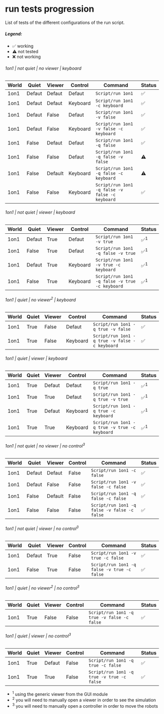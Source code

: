 # run tests progression
List of tests of the different configurations of the run script.

##### Legend:
* :white_check_mark: working
* :warning: not tested
* :x: not working

###### 1on1 | not quiet | no viewer | keyboard
World | Quiet | Viewer | Control | Command | Status
--- | ---| --- | --- | --- | ---
1on1 | Defaut | Defaut | Defaut | `Script/run 1on1` | :white_check_mark:
1on1 | Defaut | Defaut | Keyboard | `Script/run 1on1 -c keyboard` | :white_check_mark:
1on1 | Defaut | False | Defaut | `Script/run 1on1 -v false` | :white_check_mark:
1on1 | Defaut | False | Keyboard | `Script/run 1on1 -v false -c keyboard` | :white_check_mark:
1on1 | False | Defaut | Defaut | `Script/run 1on1 -q false` | :white_check_mark:
1on1 | False | False | Defaut | `Script/run 1on1 -q false -v false` | :warning:
1on1 | False | Default | Keyboard | `Script/run 1on1 -q false -c keyboard` | :warning:
1on1 | False | False | Keyboard | `Script/run 1on1 -q false -v false -c keyboard` | :white_check_mark:

###### 1on1 | not quiet | viewer | keyboard
World | Quiet | Viewer | Control | Command | Status
--- | ---| --- | --- | --- | ---
1on1 | Defaut | True | Defaut | `Script/run 1on1 -v true` | :white_check_mark:<sup>1</sup>
1on1 | False | True | Defaut | `Script/run 1on1 -q false -v true` | :white_check_mark:<sup>1</sup>
1on1 | Defaut | True | Keyboard | `Script/run 1on1 -v true -c keyboard` | :white_check_mark:<sup>1</sup>
1on1 | False | True | Keyboard | `Script/run 1on1 -q false -v true -c keyboard` |  :white_check_mark:<sup>1</sup>

###### 1on1 | quiet | no viewer<sup>2</sup> | keyboard
World | Quiet | Viewer | Control | Command | Status
--- | ---| --- | --- | --- | ---
1on1 | True | False | Defaut | `Script/run 1on1 -q true -v false` | :white_check_mark:
1on1 | True | False | Keyboard | `Script/run 1on1 -q true -v false -c keyboard` | :white_check_mark:

###### 1on1 | quiet | viewer | keyboard
World | Quiet | Viewer | Control | Command | Status
--- | ---| --- | --- | --- | ---
1on1 | True | Defaut | Defaut | `Script/run 1on1 -q true` | :white_check_mark:<sup>1</sup>
1on1 | True | True | Defaut | `Script/run 1on1 -q true -v true` | :white_check_mark:<sup>1</sup>
1on1 | True | Defaut | Keyboard | `Script/run 1on1 -q true -c keyboard` | :white_check_mark:<sup>1</sup>
1on1 | True | True | Keyboard | `Script/run 1on1 -q true -v true -c keyboard` | :white_check_mark:<sup>1</sup>

###### 1on1 | not quiet | no viewer | no control<sup>3</sup>
World | Quiet | Viewer | Control | Command | Status
--- | ---| --- | --- | --- | ---
1on1 | Defaut | Defaut | False | `Script/run 1on1 -c false` | :white_check_mark:
1on1 | Defaut | False | False | `Script/run 1on1 -v false -c false` | :white_check_mark:
1on1 | False | Default | False | `Script/run 1on1 -q false -c false` | :white_check_mark:
1on1 | False | False | False | `Script/run 1on1 -q false -v false -c false` | :white_check_mark:

###### 1on1 | not quiet | viewer | no control<sup>3</sup>
World | Quiet | Viewer | Control | Command | Status
--- | ---| --- | --- | --- | ---
1on1 | Defaut | True | False | `Script/run 1on1 -v true -c false` |  :white_check_mark:
1on1 | False | True | False | `Script/run 1on1 -q false -v true -c false` | :white_check_mark:

###### 1on1 | quiet | no viewer<sup>2</sup> | no control<sup>3</sup>
World | Quiet | Viewer | Control | Command | Status
--- | ---| --- | --- | --- | ---
1on1 | True | False | False | `Script/run 1on1 -q true -v false -c false` | :white_check_mark:

###### 1on1 | quiet | viewer | no control<sup>3</sup>
World | Quiet | Viewer | Control | Command | Status
--- | ---| --- | --- | --- | ---
1on1 | True | Defaut | False | `Script/run 1on1 -q true -c false` | :white_check_mark:
1on1 | True | True | False | `Script/run 1on1 -q true -v true -c false` | :white_check_mark:


* <sup>1</sup> using the generic viewer from the GUI module
* <sup>2</sup> you will need to manually open a viewer in order to see the simulation
* <sup>3</sup> you will need to manually open a controller in order to move the robots
